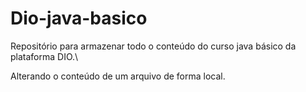 # Dio-java-basico
Repositório para armazenar todo o conteúdo do curso java básico da plataforma DIO.\  


Alterando o conteúdo de um arquivo de forma local.
